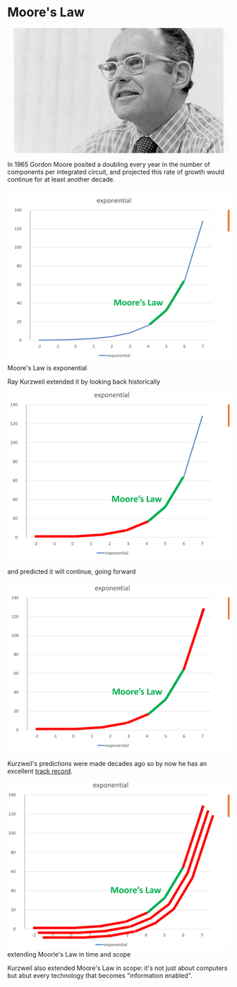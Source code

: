 # Moore's Law

![Gordon Earle Moore (born January 3, 1929) is an American businessman, engineer, and the co-founder and chairman emeritus of Intel Corporation.](<../.gitbook/assets/gordon moore.png>)

In 1965 Gordon Moore posited a doubling every year in the number of components per integrated circuit, and projected this rate of growth would continue for at least another decade.

![](<../.gitbook/assets/image (2).png>) Moore's Law is exponential

Ray Kurzweil extended it by looking back historically

![](<../.gitbook/assets/image (4).png>)

and predicted it will continue, going forward

![](<../.gitbook/assets/image (1).png>)

Kurzweil's predictions were made decades ago so by now he has an excellent [track record](https://www.kurzweilai.net/how-my-predictions-are-faring-an-update-by-ray-kurzweil).

![](<../.gitbook/assets/image (5).png>) extending Moorle's Law in time and scope

Kurzweil also extended Moore's Law in scope: it's not just about computers but abut every technology that becomes "information enabled".
